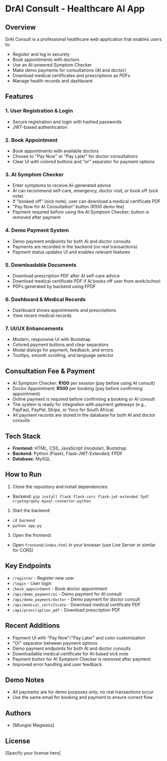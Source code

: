 
# DrAI Consult - Healthcare AI App

## Overview
DrAI Consult is a professional healthcare web application that enables users to:
- Register and log in securely
- Book appointments with doctors
- Use an AI-powered Symptom Checker
- Make demo payments for consultations (AI and doctor)
- Download medical certificates and prescriptions as PDFs
- Manage health records and dashboard

## Features

### 1. User Registration & Login
- Secure registration and login with hashed passwords
- JWT-based authentication

### 2. Book Appointment
- Book appointments with available doctors
- Choose to "Pay Now" or "Pay Later" for doctor consultations
- Clear UI with colored buttons and "or" separator for payment options

### 3. AI Symptom Checker
- Enter symptoms to receive AI-generated advice
- AI can recommend self-care, emergency, doctor visit, or book off (sick note)
- If "booked off" (sick note), user can download a medical certificate PDF
- "Pay Now for AI Consultation" button (R100 demo fee)
- Payment required before using the AI Symptom Checker; button is removed after payment

### 4. Demo Payment System
- Demo payment endpoints for both AI and doctor consults
- Payments are recorded in the backend (no real transactions)
- Payment status updates UI and enables relevant features

### 5. Downloadable Documents
- Download prescription PDF after AI self-care advice
- Download medical certificate PDF if AI books off user from work/school
- PDFs generated by backend using FPDF

### 6. Dashboard & Medical Records
- Dashboard shows appointments and prescriptions
- View recent medical records

### 7. UI/UX Enhancements
- Modern, responsive UI with Bootstrap
- Colored payment buttons and clear separators
- Modal dialogs for payment, feedback, and errors
- Tooltips, smooth scrolling, and language selector

## Consultation Fee & Payment
- AI Symptom Checker: **R100** per session (pay before using AI consult)
- Doctor Appointment: **R500** per booking (pay before confirming appointment)
- Online payment is required before confirming a booking or AI consult
- The system is ready for integration with payment gateways (e.g., PayFast, PayPal, Stripe, or Yoco for South Africa)
- All payment records are stored in the database for both AI and doctor consults

## Tech Stack
- **Frontend:** HTML, CSS, JavaScript (modular), Bootstrap
- **Backend:** Python (Flask), Flask-JWT-Extended, FPDF
- **Database:** MySQL

## How to Run
1. Clone the repository and install dependencies:
  - Backend: `pip install flask flask-cors flask-jwt-extended fpdf cryptography mysql-connector-python`
2. Start the backend:
  - `cd backend`
  - `python app.py`
3. Open the frontend:
  - Open `frontend/index.html` in your browser (use Live Server or similar for CORS)

## Key Endpoints
- `/register` - Register new user
- `/login` - User login
- `/book_appointment` - Book doctor appointment
- `/api/demo_payment/ai` - Demo payment for AI consult
- `/api/demo_payment/doctor` - Demo payment for doctor consult
- `/api/medical_certificate` - Download medical certificate PDF
- `/api/prescription_pdf` - Download prescription PDF

## Recent Additions
- Payment UI with "Pay Now"/"Pay Later" and color customization
- "Or" separator between payment options
- Demo payment endpoints for both AI and doctor consults
- Downloadable medical certificate for AI-based sick note
- Payment button for AI Symptom Checker is removed after payment
- Improved error handling and user feedback

## Demo Notes
- All payments are for demo purposes only; no real transactions occur
- Use the same email for booking and payment to ensure correct flow

## Authors
- [Mlungisi Magwaza]

## License
[Specify your license here]

